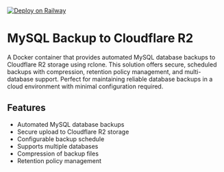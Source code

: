 [![Deploy on Railway](https://railway.app/button.svg)](https://railway.app/template/wYvGYt?referralCode=6bSGmj)

# MySQL Backup to Cloudflare R2

A Docker container that provides automated MySQL database backups to Cloudflare R2 storage using rclone. This solution offers secure, scheduled backups with compression, retention policy management, and multi-database support. Perfect for maintaining reliable database backups in a cloud environment with minimal configuration required.

## Features

- Automated MySQL database backups
- Secure upload to Cloudflare R2 storage
- Configurable backup schedule
- Supports multiple databases
- Compression of backup files
- Retention policy management
